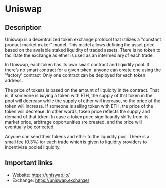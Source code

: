 # Uniswap

## Description

Uniswap is a decentralized token exchange protocol that utilizes a "constant product market maker" model. This model allows defining the asset price based on the available staked liquidity of traded assets. There is no token to facilitate the exchange as ether is used as an intermediary of each trade.

In Uniswap, each token has its own smart contract and liquidity pool. If there’s no smart contract for a given token, anyone can create one using the 'factory' contract. Only one contract can be deployed for each token address.

The price of tokens is based on the amount of liquidity in the contract. That is, if someone is buying a token with ETH, the supply of that token in the pool will decrease while the supply of ether will increase, so the price of the token will increase. If someone is selling token with ETH, the price of the token will decrease. In other words, token price reflects the supply and demand of that token. In case a token price significantly shifts from its market price, arbitrage opportunities are created, and the price will eventually be corrected.

Anyone can send their tokens and ether to the liquidity pool. There is a small fee (0.3%) for each trade which is given to liquidity providers to incentivize pooled liquidity.

## Important links

* Website: https://uniswap.io/
* Exchange: https://uniswap.exchange/

